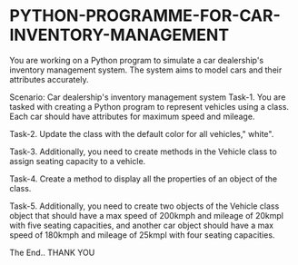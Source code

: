 # PYTHON-PROGRAMME-FOR-CAR-INVENTORY-MANAGEMENT

You are working on a Python program to simulate a car dealership's inventory management system. The system aims to model cars and their attributes accurately.

Scenario: Car dealership's inventory management system
Task-1. You are tasked with creating a Python program to represent vehicles using a class. Each car should have attributes for maximum speed and mileage.



Task-2. Update the class with the default color for all vehicles," white".



Task-3. Additionally, you need to create methods in the Vehicle class to assign seating capacity to a vehicle.



Task-4. Create a method to display all the properties of an object of the class.

Task-5. Additionally, you need to create two objects of the Vehicle class object that should have a max speed of 200kmph and mileage of 20kmpl with five seating capacities, and another car object should have a max speed of 180kmph and mileage of 25kmpl with four seating capacities.

The End..
THANK YOU
